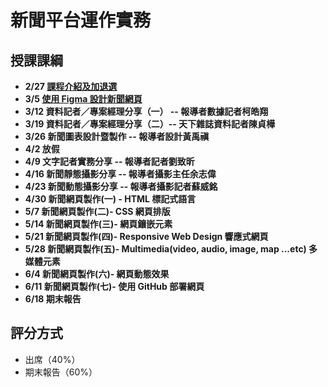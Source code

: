 # 新聞平台運作實務 
## 授課課綱
* **2/27 [課程介紹及加退選](https://nickhsine.github.io/teach-at-nccu/2020/02-27)**
* **3/5 [使用 Figma 設計新聞網頁](https://nickhsine.github.io/teach-at-nccu/2020/03-05)**
* **3/12 資料記者／專案經理分享（一） -- 報導者數據記者柯皓翔**
* **3/19 資料記者／專案經理分享（二）-- 天下雜誌資料記者陳貞樺**
* **3/26 新聞圖表設計暨製作 -- 報導者設計黃禹禛**
* **4/2 放假** 
* **4/9 文字記者實務分享 -- 報導者記者劉致昕**
* **4/16 新聞靜態攝影分享 -- 報導者攝影主任余志偉**
* **4/23 新聞動態攝影分享 -- 報導者攝影記者蘇威銘**
* **4/30 新聞網頁製作(一) - HTML 標記式語言**
* **5/7 新聞網頁製作(二)- CSS 網頁排版**
* **5/14 新聞網頁製作(三)- 網頁鑲嵌元素**
* **5/21 新聞網頁製作(四)- Responsive Web Design 響應式網頁**
* **5/28 新聞網頁製作(五)- Multimedia(video, audio, image, map ...etc) 多媒體元素**
* **6/4 新聞網頁製作(六)- 網頁動態效果**
* **6/11 新聞網頁製作(七)- 使用 GitHub 部署網頁**
* **6/18 期末報告**

## 評分方式
- 出席（40%）
- 期末報告（60%）
